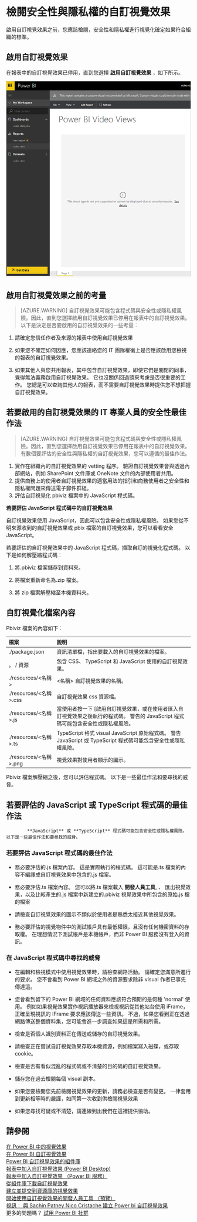 <properties
   pageTitle="檢閱安全性與隱私權的自訂視覺效果"
   description="啟用自訂視覺效果之前，您應該檢閱，安全性和隱私權進行視覺化確定如果符合組織的標準。"
   services="powerbi"
   documentationCenter=""
   authors="guyinacube"
   manager="erikre"
   backup=""
   editor=""
   tags=""
   qualityFocus="no"
   qualityDate=""/>

<tags
   ms.service="powerbi"
   ms.devlang="NA"
   ms.topic="article"
   ms.tgt_pltfrm="NA"
   ms.workload="powerbi"
   ms.date="10/10/2016"
   ms.author="asaxton"/>

# 檢閱安全性與隱私權的自訂視覺效果

啟用自訂視覺效果之前，您應該檢閱，安全性和隱私權進行視覺化確定如果符合組織的標準。

## 啟用自訂視覺效果

<a name="enable"></a>在報表中的自訂視覺效果已停用，直到您選擇 **啟用自訂視覺效果** ，如下所示。  

![](media/powerbi-custom-visuals-review-for-security-and-privacy/EmptyVisual.png)

## 啟用自訂視覺效果之前的考量  
<a name="considerations"></a>

> [AZURE.WARNING] 自訂視覺效果可能包含程式碼與安全性或隱私權風險。因此，直到您選擇啟用自訂視覺效果已停用在報表中的自訂視覺效果。 以下是決定是否要啟用的自訂視覺效果的一些考量︰

1. 請確定您信任作者及來源的報表中使用自訂視覺效果

2. 如果您不確定如何因應，您應該連絡您的 IT 團隊權衡上是否應該啟用您檢視的報表的自訂視覺效果。

3. 如果其他人與您共用報表，其中包含自訂視覺效果，即使它們是關閉的同事，覺得無法義務啟用自訂視覺效果。 它也沒關係回過頭來考慮是否很重要的工作。 您總是可以查詢其他人的報表，而不需要自訂視覺效果時提供您不想把握自訂視覺效果。

## 若要啟用的自訂視覺效果的 IT 專業人員的安全性最佳作法  
<a name="security"></a>

> [AZURE.WARNING] 自訂視覺效果可能包含程式碼與安全性或隱私權風險。因此，直到您選擇啟用自訂視覺效果已停用在報表中的自訂視覺效果。 有數個要評估的安全性與隱私權的自訂視覺效果，您可以遵循的最佳作法。

1.  實作在組織內的自訂視覺效果的 vetting 程序。 驗證自訂視覺效果會與透過內部網站，例如 SharePoint 文件庫或 OneNote 文件的內部使用者共用。
2.  提供商務上的使用者自訂視覺效果的適當用法的指引和商務使用者之安全性和隱私權問題來傳送電子郵件群組。
3.  評估自訂視覺化 pbiviz 檔案中的 JavaScript 程式碼。

**若要評估 JavaScript 程式碼中的自訂視覺效果**

自訂視覺效果使用 JavaScript，因此可以包含安全性或隱私權風險。 如果您從不明來源收到的自訂視覺效果或 pbix 檔案的自訂視覺效果，您可以看看安全 JavaScript。

若要評估的自訂視覺效果中的 JavaScript 程式碼，擷取自訂的視覺化程式碼。 以下是如何解壓縮程式碼︰  

1. 將.pbiviz 檔案儲存到資料夾。

2. 將檔案重新命名為.zip 檔案。

3. 將 zip 檔案解壓縮至本機資料夾。

## 自訂視覺化檔案內容

Pbiviz 檔案的內容如下︰

| **檔案**                     | **說明**                                                                                                                                                           |
|:-----------------------------|:--------------------------------------------------------------------------------------------------------------------------------------------------------------------------|
| ./package.json               | 資訊清單檔，指出要載入的自訂視覺效果的檔案。                                                                                                 |
| 。 / 資源                  | 包含 CSS、 TypeScript 和 JavaScript 使用的自訂視覺效果。                                                                                                   |
| ./resources/&lt;名稱&gt;     | &lt;名稱&gt; 自訂視覺效果的名稱。                                                                                                                            |
| ./resources/&lt;名稱&gt;.css | 自訂視覺效果 css 資源檔。                                                                                                                              |
| ./resources/&lt;名稱&gt;.js  | 當使用者按一下 [啟用自訂視覺效果，或在使用者匯入自訂視覺效果之後執行的程式碼。 警告的 JavaScript 程式碼可能包含安全性或隱私權風險。 |
| ./resources/&lt;名稱&gt;.ts  | TypeScript 格式 visual JavaScript 原始程式碼。 警告 JavaScript 或 TypeScript 程式碼可能包含安全性或隱私權風險。                            |
| ./resources/&lt;名稱&gt;.png | 視覺效果對使用者顯示的圖示。                                                                                                                                |

Pbiviz 檔案解壓縮之後，您可以評估程式碼。 以下是一些最佳作法和要尋找的威脅。

## 若要評估的 JavaScript 或 TypeScript 程式碼的最佳作法


            **JavaScript** 或 **TypeScript** 程式碼可能包含安全性或隱私權風險。 以下是一些最佳作法和要尋找的威脅。

### 若要評估 JavaScript 程式碼的最佳作法

-  務必要評估的.js 檔案內容。 這是實際執行的程式碼。 這可能是.ts 檔案的內容不編譯成自訂視覺效果中包含的.js 檔案。

-  務必要評估.ts 檔案內容。 您可以將.ts 檔案載入 **開發人員工具**, 、 匯出視覺效果，以及比較產生的.js 檔案中新建立的.pbiviz 視覺效果中所包含的原始.js 檔的檔案

-  請檢查自訂視覺效果的圖示不類似於使用者是熟悉太接近其他視覺效果。

-  務必要評估的視覺物件中的測試帳戶具有最低權限，且沒有任何機密資料的存取權。 在理想情況下測試帳戶是本機帳戶，而非 Power BI 服務沒有登入的資訊。

### 在 JavaScript 程式碼中尋找的威脅

-  在編輯和檢視模式中使用視覺效果時，請檢查網路活動。 請確定您滿意所進行的要求。 您不會看到 Power BI 網域之外的資源要求除非 visual 作者已事先傳達這。

-  您會看到留下的 Power BI 網域的任何資料應該符合預期的是何種 'normal' 使用。 例如如果視覺效果實作視訊播放器來檢視視訊從其他站台使用 iFrame，正確呈現視訊的 IFrame 要求應該傳送一些資訊。 不過，如果您看到正在透過網路傳送整個資料集，您可能會進一步調查如果這是所需和所需。

-  檢查是否個人識別資料正在傳送或儲存的自訂視覺效果。

-  請檢查正在嘗試自訂視覺效果存取本機資源，例如檔案寫入磁碟，或存取 cookie。

-  檢查是否有看似混亂的程式碼或不清楚的目的碼的自訂視覺效果。

-  儲存您在過去檢閱每個 visual 副本。

-  如果您要檢閱您先前檢閱視覺效果的更新，請務必檢查是否有變更。 一律套用到更新相等時的嚴謹，如同第一次收到供檢閱視覺效果

-  如果您尋找可疑或不清楚，請連線到出我們在這裡提供協助。

## 請參閱

[在 Power BI 中的視覺效果](powerbi-service-visualizations-for-reports.md)  
[在 Power BI 自訂視覺效果](powerbi-custom-visuals.md)  
[Power BI 自訂視覺效果的組件庫](https://app.powerbi.com/visuals)  
[報表中加入自訂視覺效果 (Power BI Desktop)](powerbi-custom-visuals-use.md)  
[報表中加入自訂視覺效果 （Power BI 服務）](powerbi-custom-visuals-add-to-report.md)  
[從組件庫下載自訂視覺效果](powerbi-custom-visuals-download-from-the-gallery.md)  
[建立並提交到資源庫的視覺效果](powerbi-custom-visuals-create-for-the-gallery.md)  
[開始使用自訂視覺效果的開發人員工具 （預覽）](powerbi-custom-visuals-getting-started-with-developer-tools.md)  
[視訊︰ 與 Sachin Patney Nico Cristache 建立 Power bi 自訂視覺效果](https://www.youtube.com/watch?v=kULc2VbwjCc)  
更多的問題嗎？ [試用 Power BI 社群](http://community.powerbi.com/)